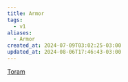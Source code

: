 ```yaml
---
title: Armor
tags:
  - v1
aliases:
  - Armor
created_at: 2024-07-09T03:02:25-03:00
updated_at: 2024-08-06T17:46:43-03:00
---
```


[Toram](../../../../rascunhos/2024/07/2024-07-06-Toram.md)
